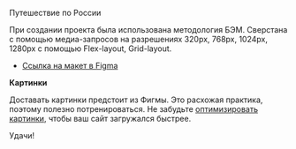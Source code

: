 Путешествие по России

При создании проекта была использована методология БЭМ. 
Сверстана с помощью медиа-запросов на разрешениях 320px, 768px, 1024px, 1280px с помощью Flex-layout, Grid-layout. 


* [Ссылка на макет в Figma](https://www.figma.com/file/5S2WSbEFL6awjVWJ0NWL8Q/Sprint-3_-Russia-_-desktop-mobile?node-id=28503%3A0)

**Картинки**

Доставать картинки предстоит из Фигмы. Это расхожая практика, поэтому полезно потренироваться.
Не забудьте [оптимизировать картинки](https://tinypng.com/), чтобы ваш сайт загружался быстрее.

Удачи!
